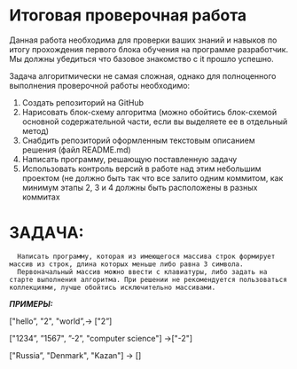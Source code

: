 # Итоговая проверочная работа

Данная работа необходима для проверки ваших знаний и навыков по итогу прохождения первого блока обучения на программе разработчик. Мы должны убедиться что базовое знакомство с it прошло успешно. 

Задача алгоритмически не самая сложная, однако для полноценного выполнения проверочной работы необходимо:

1.	Создать репозиторий на GitHub
2.	Нарисовать блок-схему алгоритма (можно обойтись блок-схемой основной содержательной части, если вы выделяете ее в отдельный метод)
3.	Снабдить репозиторий оформленным текстовым описанием решения (файл README.md)
4.	Написать программу, решающую поставленную задачу
5.	Использовать контроль версий в работе над этим небольшим проектом (не должно быть так что все залито одним коммитом, как минимум этапы 2, 3 и 4 должны быть расположены в разных коммитах


# **ЗАДАЧА:**

      Написать программу, которая из имеющегося массива строк формирует массив из строк, длина которых меньше либо равна 3 символа.
      Первоначальный массив можно ввести с клавиатуры, либо задать на старте выполнения алгоритма. При решении не рекомендуется пользоваться коллекциями, лучше обойтись исключительно массивами.

  ***ПРИМЕРЫ:***

  ["hello”, "2", "world”,-> ["2”] 

  ["1234”, ”1567", ”-2”, "computer science"] ->["-2"] 
  
  ["Russia”, "Denmark", "Kazan"] -> []


